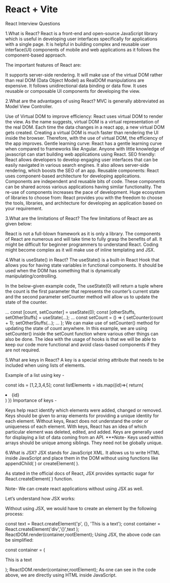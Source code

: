 # React + Vite

React Interview Questions 


1.What is React?
React is a front-end and open-source JavaScript library which is useful in developing user interfaces specifically for applications with a single page. It is helpful in building complex and reusable user interface(UI) components of mobile and web applications as it follows the component-based approach.

The important features of React are:

It supports server-side rendering.
It will make use of the virtual DOM rather than real DOM (Data Object Model) as RealDOM manipulations are expensive.
It follows unidirectional data binding or data flow.
It uses reusable or composable UI components for developing the view.

2.What are the advantages of using React?
MVC is generally abbreviated as Model View Controller.

Use of Virtual DOM to improve efficiency: React uses virtual DOM to render the view. As the name suggests, virtual DOM is a virtual representation of the real DOM. Each time the data changes in a react app, a new virtual DOM gets created. Creating a virtual DOM is much faster than rendering the UI inside the browser. Therefore, with the use of virtual DOM, the efficiency of the app improves.
Gentle learning curve: React has a gentle learning curve when compared to frameworks like Angular. Anyone with little knowledge of javascript can start building web applications using React.
SEO friendly: React allows developers to develop engaging user interfaces that can be easily navigated in various search engines. It also allows server-side rendering, which boosts the SEO of an app.
Reusable components: React uses component-based architecture for developing applications. Components are independent and reusable bits of code. These components can be shared across various applications having similar functionality. The re-use of components increases the pace of development.
Huge ecosystem of libraries to choose from: React provides you with the freedom to choose the tools, libraries, and architecture for developing an application based on your requirement.

3.What are the limitations of React?
The few limitations of React are as given below:

React is not a full-blown framework as it is only a library.
The components of React are numerous and will take time to fully grasp the benefits of all.
It might be difficult for beginner programmers to understand React.
Coding might become complex as it will make use of inline templating and JSX.

4.What is useState() in React?
The useState() is a built-in React Hook that allows you for having state variables in functional components. It should be used when the DOM has something that is dynamically manipulating/controlling.

In the below-given example code, The useState(0) will return a tuple where the count is the first parameter that represents the counter’s current state and the second parameter setCounter method will allow us to update the state of the counter.

...
const [count, setCounter] = useState(0);
const [otherStuffs, setOtherStuffs] = useState(...);
...
const setCount = () => {
   setCounter(count + 1);
   setOtherStuffs(...);
   ...
};
We can make use of setCounter() method for updating the state of count anywhere. In this example, we are using setCounter() inside the setCount function where various other things can also be done. The idea with the usage of hooks is that we will be able to keep our code more functional and avoid class-based components if they are not required.

5.What are keys in React?
A key is a special string attribute that needs to be included when using lists of elements.


Example of a list using key -

const ids = [1,2,3,4,5];
const listElements = ids.map((id)=>{
return(
<li key={id.toString()}>
  {id}
</li>
)
})
Importance of keys -

Keys help react identify which elements were added, changed or removed.
Keys should be given to array elements for providing a unique identity for each element.
Without keys, React does not understand the order or uniqueness of each element.
With keys, React has an idea of which particular element was deleted, edited, and added.
Keys are generally used for displaying a list of data coming from an API.
***Note- Keys used within arrays should be unique among siblings. They need not be globally unique.

6.What is JSX?
JSX stands for JavaScript XML. It allows us to write HTML inside JavaScript and place them in the DOM without using functions like appendChild( ) or createElement( ).

As stated in the official docs of React, JSX provides syntactic sugar for React.createElement( ) function.

Note- We can create react applications without using JSX as well.

Let’s understand how JSX works:

Without using JSX, we would have to create an element by the following process:

const text = React.createElement('p', {}, 'This is a text');
const container = React.createElement('div','{}',text );
ReactDOM.render(container,rootElement);
Using JSX, the above code can be simplified:

const container = (
<div>
  <p>This is a text</p>
</div>
);
ReactDOM.render(container,rootElement);
As one can see in the code above, we are directly using HTML inside JavaScript.